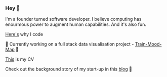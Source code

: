 ### Hey 👋

I'm a founder turned software developer. I believe computing has enourmous power to augment human capabilities. And it's also fun.

[Here's](https://medium.com/@robintyler87/why-i-decided-on-a-career-in-programming-3060c68e5621) why I code

🔭 Currently working on a full stack data visualisation project - [Train-Mood-Map](https://github.com/robin277t/train-mood-map) 🚈 

[This](https://github.com/robin277t/CV) is my CV

Check out the background story of my start-up in this [blog](https://medium.com/@robintyler87/the-story-of-my-start-up-d1a6c97f2c0c) 🤔  


<!--
**robin277t/robin277t** is a ✨ _special_ ✨ repository because its `README.md` (this file) appears on your GitHub profile.

Here are some ideas to get you started:

- 🔭 I’m currently working on ...
- 🌱 I’m currently learning ...
- 👯 I’m looking to collaborate on ...
- 🤔 I’m looking for help with ...
- 💬 Ask me about ...
- 📫 How to reach me: ...
- 😄 Pronouns: ...
- ⚡ Fun fact: ...
-->
